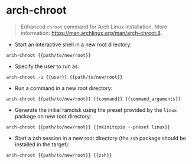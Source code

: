 # arch-chroot

> Enhanced `chroot` command for Arch Linux installation.
> More information: <https://man.archlinux.org/man/arch-chroot.8>.

- Start an interactive shell in a new root directory:

`arch-chroot {{path/to/new/root}}`

- Specify the user to run as:

`arch-chroot -u {{user}} {{path/to/new/root}}`

- Run a command in a new root directory:

`arch-chroot {{path/to/new/root}} {{command}} {{command_arguments}}`

- Generate the initial ramdisk using the preset provided by the `linux` package on new root directory:

`arch-chroot {{path/to/new/root}} {{mkinitcpio --preset linux}}`

- Start a zsh session in a new root directory (the `zsh` package should be installed in the target):

`arch-chroot {{path/to/new/root}} {{zsh}}`
